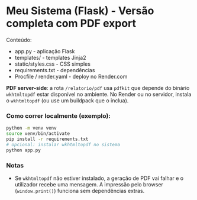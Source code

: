 # Meu Sistema (Flask) - Versão completa com PDF export

Conteúdo:
- app.py - aplicação Flask
- templates/ - templates Jinja2
- static/styles.css - CSS simples
- requirements.txt - dependências
- Procfile / render.yaml - deploy no Render.com

**PDF server-side**: a rota `/relatorio/pdf` usa `pdfkit` que depende do binário `wkhtmltopdf` estar disponível no ambiente.
No Render ou no servidor, instala o `wkhtmltopdf` (ou use um buildpack que o inclua).

### Como correr localmente (exemplo):
```bash
python -m venv venv
source venv/bin/activate
pip install -r requirements.txt
# opcional: instalar wkhtmltopdf no sistema
python app.py
```

### Notas
- Se `wkhtmltopdf` não estiver instalado, a geração de PDF vai falhar e o utilizador recebe uma mensagem. A impressão pelo browser (`window.print()`) funciona sem dependências extras.
